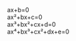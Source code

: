ax+b=0                    
ax²+bx+c=0                  
ax³+bx²+cx+d=0                        
ax⁴+bx³+cx²+dx+e=0
